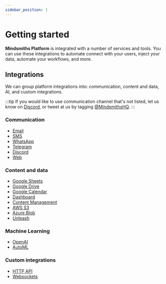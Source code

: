 ```yaml
---
sidebar_position: 1
---
```


# Getting started

**Mindsmiths Platform** is integrated with a number of services and tools.
You can use these integrations to automate connect with your users, inject your data,
automate your workflows, and more.

## Integrations

We can group platform integrations into: communication, content and data, AI, and custom integrations.

:::tip
If you would like to use communication channel that's not listed,
let us know on [Discord](https://discord.gg/mindsmiths), or tweet at us by tagging
[@MindsmithsHQ](https://twitter.com/MindsmithsHQ).
:::

### Communication

- [Email](/docs/integrations/communication/email.md)
- [SMS](/docs/integrations/communication/sms.md)
- [WhatsApp](/docs/integrations/communication/whatsapp.md)
- [Telegram](/docs/integrations/communication/telegram.md)
- [Discord](/docs/integrations/communication/discord.md)
- [Web](/docs/integrations/communication/web.md)


### Content and data

- [Google Sheets](/docs/integrations/content-and-data/google-sheets.md)
- [Google Drive](/docs/integrations/content-and-data/google-drive.md)
- [Google Calendar](/docs/integrations/content-and-data/google-calendar.md)
- [Dashboard](/docs/integrations/content-and-data/dashboard.md)
- [Content Management](/docs/integrations/content-and-data/content-management.md)
- [AWS S3](/docs/integrations/content-and-data/aws-s3.md)
- [Azure Blob](/docs/integrations/content-and-data/azure-blob.md)
- [Unleash](/docs/integrations/content-and-data/unleash.md)


### Machine Learning

- [OpenAI](/docs/integrations/machine-learning/open-ai.md)
- [AutoML](/docs/integrations/machine-learning/auto-ml.md)


### Custom integrations

- [HTTP API](/docs/integrations/custom-integrations/http-api.md)
- [Websockets](/docs/integrations/custom-integrations/websockets.md)